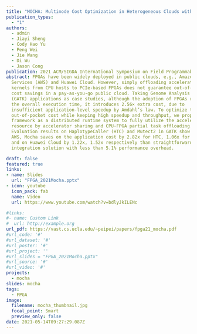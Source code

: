 ```yaml
---
title: "MOCHA: Multinode Cost Optimization in Heterogeneous Clouds with Accelerators"
publication_types:
  - "1"
authors:
  - admin
  - Jiayi Sheng
  - Cody Hao Yu
  - Peng Wei
  - Jie Wang
  - Di Wu
  - Jason Cong
publication: 2021 ACM/SIGDA International Symposium on Field Programmable Gate Arrays (FPGA ’21)
abstract: FPGAs have been widely deployed in public clouds, e.g., Amazon Web
  Services (AWS) and Huawei Cloud. However, simply offloading accelerated
  kernels from CPU hosts to PCIe-based FPGAs does not guarantee out-of-pocket
  cost savings in a pay-as-you-go public cloud. Taking Genome Analysis Toolkit
  (GATK) applications as case studies, although the adoption of FPGAs reduces
  the overall execution time, it introduces 2.56× extra cost, due to
  insufficient application-level speedup by Amdahl’s law. To optimize the
  out-of-pocket cost while keeping high speedup and throughput, we propose Mocha
  framework as a distributed runtime system to fully utilize the accelerator
  resource by accelerator sharing and CPU-FPGA partial task offloading.
  Evaluation results on HaplotypeCaller (HTC) and Mutect2 in GATK show that on
  AWS, Mocha saves on the application cost by 2.82x for HTC, 1.06x for Mutect2
  and on Huawei Cloud by 1.22x, 1.52x respectively than straightforward CPU-FPGA
  integration solution with less than 5.1% performance overhead.

draft: false
featured: true
links:
- name: Slides
  url: "FPGA_2021Mocha.pptx"
- icon: youtube
  icon_pack: fab
  name: Video
  url: https://www.youtube.com/watch?v=bdlyJkILENc

#links:
#- name: Custom Link
#  url: http://example.org
url_pdf: https://vast.cs.ucla.edu/~peipei/papers/fpga21_mocha.pdf
#url_code: '#'
#url_dataset: '#'
#url_poster: '#'
#url_project: ''
#url_slides = "FPGA_2021Mocha.pptx"
#url_source: '#'
#url_video: '#'
projects:
  - mocha
slides: mocha
tags:
  - FPGA
image:
  filename: mocha_thumbnail.jpg
  focal_point: Smart
  preview_only: false
date: 2021-05-14T09:27:29.087Z
---
```

